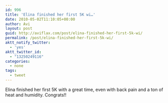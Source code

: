 ```yaml
---
id: 996
title: 'Elina finished her first 5K wi…'
date: 2010-05-02T11:10:05+00:00
author: Avi
layout: post
guid: http://aviflax.com/post/elina-finished-her-first-5k-wi/
permalink: /post/elina-finished-her-first-5k-wi/
aktt_notify_twitter:
  - 'yes'
aktt_twitter_id:
  - "13250249116"
categories:
  - none
tags:
  - tweet
---
```

Elina finished her first 5K with a great time, even with back pain and a ton of heat and humidity. Congrats!!